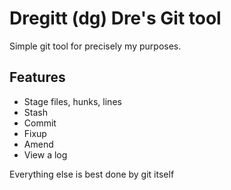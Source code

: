 # Dregitt (dg) Dre's Git tool

Simple git tool for precisely my purposes.


## Features
- Stage files, hunks, lines
- Stash
- Commit
- Fixup
- Amend
- View a log


Everything else is best done by git itself
